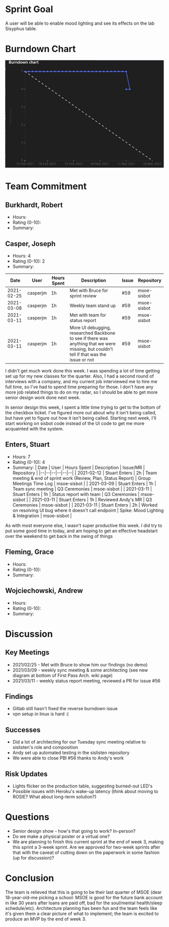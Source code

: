 # Sprint Goal
A user will be able to enable mood lighting and see its effects on the lab Sisyphus table.

# Burndown Chart

![image](uploads/640a95dca695ff249a19bd8fc20cb796/image.png)

# Team Commitment

## Burkhardt, Robert
* Hours: 
* Rating (0-10): 
* Summary:

## Casper, Joseph
* Hours: 4
* Rating (0-10): 2
* Summary: 

| Date | User |	Hours Spent | Description | Issue | Repository |
| ------ | ------ | ------ | ------ | ------ | ------ |
| 2021-02-25 | casperjm | 1h | Met with Bruce for sprint review | #59 | msoe-sisbot |
| 2021-03-08 | casperjm | 1h | Weekly team stand up | #59 | msoe-sisbot |
| 2021-03-11 | casperjm | 1h | Met with team for status report | #59 | msoe-sisbot |
| 2021-03-11 | casperjm | 1h | More UI debugging, researched Backbone to see if there was anything that we were missing, but couldn't tell if that was the issue or not | #59 | msoe-sisbot |


I didn't get much work done this week. I was spending a lot of time getting set up for my new classes for the quarter. Also, I had a second round of interviews with a company, and my current job interviewed me to hire me full time, so I've had to spend time preparing for those. I don't have any more job related things to do on my radar, so I should be able to get more senior design work done next week. 

In senior design this week, I spent a little time trying to get to the bottom of the checkbox ticket. I've figured more out about why it isn't being called, but have yet to figure out how it isn't being called. Starting next week, I'll start working on sisbot code instead of the UI code to get me more acquainted with the system. 


## Enters, Stuart
* Hours: 7
* Rating (0-10): 4
* Summary:
| Date | User | Hours Spent | Description | Issue/MR | Repository |
|--|--|--|--|--|--|
| 2021-02-12 | Stuart Enters | 2h | Team meeting & end of sprint work (Review, Plan, Status Report) | Group Meetings Time Log | msoe-sisbot |
| 2021-03-09 | Stuart Enters | 1h | Team sync meeting | Q3 Ceremonies | msoe-sisbot |
| 2021-03-11 | Stuart Enters | 1h | Status report with team | Q3 Ceremonies | msoe-sisbot |
| 2021-03-11 | Stuart Enters | 1h | Reviewed Andy's MR | Q3 Ceremonies | msoe-sisbot |
| 2021-03-11 | Stuart Enters | 2h | Worked on resolving UI bug where it doesn't call endpoint | Spike: Mood Lighting & Integration | msoe-sisbot |

As with most everyone else, I wasn't super productive this week. I did try to put some good time in today, and am hoping to get an effective headstart over the weekend to get back in the swing of things

## Fleming, Grace
* Hours: 
* Rating (0-10): 
* Summary:


## Wojciechowski, Andrew
* Hours: 
* Rating (0-10): 
* Summary:


# Discussion

## Key Meetings
* 2021/02/25 - Met with Bruce to show him our findings (no demo)
* 2021/03/09 - weekly sync meeting & some architecting (see new diagram at bottom of First Pass Arch. wiki page)
* 2021/03/11 - weekly status report meeting, reviewed a PR for issue #56

## Findings
* Gitlab still hasn't fixed the reverse burndown issue
* vpn setup in linux is hard :(

## Successes
* Did a lot of architecting for our Tuesday sync meeting relative to sislisten's role and composition
* Andy set up automated testing in the sislisten repository 
* We were able to close PBI #56 thanks to Andy's work

## Risk Updates
* Lights flicker on the production table, suggesting burned-out LED's
* Possible issues with Heroku's wake-up latency (think about moving to ROSIE? What about long-term solution?)

# Questions
* Senior design show - how's that going to work? In-person?
* Do we make a physical poster or a virtual one?
* We are planning to finish this current sprint at the end of week 3, making this sprint a 3-week sprint. Are we approved for two-week sprints after that with the caveat of cutting down on the paperwork in some fashion (up for discussion)?

# Conclusion
The team is relieved that this is going to be their last quarter of MSOE (dear 18-year-old-me picking a school: MSOE is good for the future bank account in like 30 years after loans are paid off, bad for the soul/mental health/sleep schedule/etc). Architecture planning has been fun and the team feels like it's given them a clear picture of what to implement; the team is excited to produce an MVP by the end of week 3.
